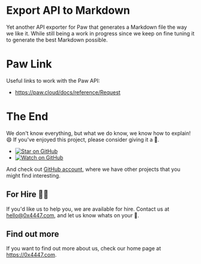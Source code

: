 # Export API to Markdown

Yet another API exporter for Paw that generates a Markdown file the way we like it. While still being a work in progress since we keep on fine tuning it to generate the best Markdown possible.

# Paw Link

Useful links to work with the Paw API:

- https://paw.cloud/docs/reference/Request

# The End

We don't know everything, but what we do know, we know how to explain! 😄 If you've enjoyed this project, please consider giving it a 🌟.

- [![Star on GitHub](https://img.shields.io/github/stars/0x4447/0x4447-extension-paw-to-markdown.svg?style=social)](https://github.com/0x4447/0x4447-extension-paw-to-markdown/stargazers)
- [![Watch on GitHub](https://img.shields.io/github/watchers/0x4447/0x4447-extension-paw-to-markdown.svg?style=social)](https://github.com/0x4447/0x4447-extension-paw-to-markdown/watchers)

And check out [GitHub account](https://github.com/0x4447), where we have other projects that you might find interesting.

## For Hire 👨‍💻

If you'd like us to help you, we are available for hire. Contact us at hello@0x4447.com, and let us know whats on your 🧠.

## Find out more

If you want to find out more about us, check our home page at https://0x4447.com.
